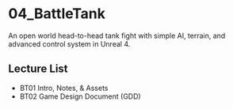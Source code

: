 # 04_BattleTank
An open world head-to-head tank fight with simple AI, terrain, and advanced control system in Unreal 4.

## Lecture List
* BT01 Intro, Notes, & Assets
* BT02 Game Design Document (GDD)
